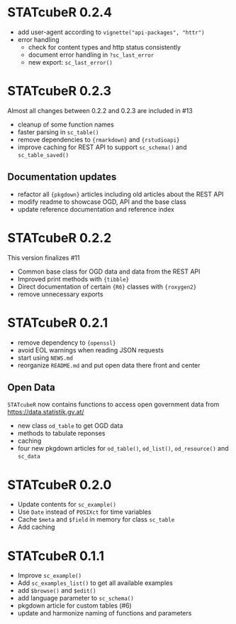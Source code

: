 # STATcubeR 0.2.4

* add user-agent according to `vignette("api-packages", "httr")`
* error handling
   * check for content types and http status consistently
   * document error handling in `?sc_last_error`
   * new export: `sc_last_error()`

# STATcubeR 0.2.3

Almost all changes between 0.2.2 and 0.2.3 are included in #13

* cleanup of some function names
* faster parsing in `sc_table()`
* remove dependencies to `{rmarkdown}` and `{rstudioapi}`
* improve caching for REST API to support `sc_schema()` and `sc_table_saved()`

## Documentation updates

* refactor all `{pkgdown}` articles including old articles about the REST API
* modify readme to showcase OGD, API and the base class
* update reference documentation and reference index

# STATcubeR 0.2.2

This version finalizes #11

* Common base class for OGD data and data from the REST API
* Improved print methods with `{tibble}`
* Direct documentation of certain `{R6}` classes with `{roxygen2}`
* remove unnecessary exports

# STATcubeR 0.2.1

* remove dependency to `{openssl}`
* avoid EOL warnings when reading JSON requests
* start using `NEWS.md`
* reorganize `README.md` and put open data there front and center

## Open Data

`STATcubeR` now contains functions to access open government data from
https://data.statistik.gv.at/

* new class `od_table` to get OGD data
* methods to tabulate reponses
* caching
* four new pkgdown articles for `od_table()`, `od_list()`, `od_resource()` and `sc_data`

# STATcubeR 0.2.0

* Update contents for `sc_example()`
* Use `Date` instead of `POSIXct` for time variables
* Cache `$meta` and `$field` in memory for class `sc_table`
* Add caching

# STATcubeR 0.1.1

* Improve `sc_example()`
* Add `sc_examples_list()` to get all available examples
* add `$browse()` and `$edit()`
* add language parameter to `sc_schema()`
* pkgdown article for custom tables (#6)
* update and harmonize naming of functions and parameters
